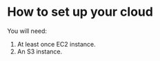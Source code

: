 How to set up your cloud
========================

You will need:

1. At least once EC2 instance.
2. An S3 instance.